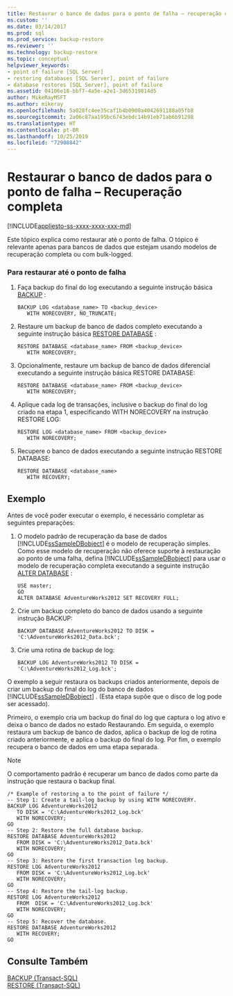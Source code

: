 ```yaml
---
title: Restaurar o banco de dados para o ponto de falha – recuperação completa | Microsoft Docs
ms.custom: ''
ms.date: 03/14/2017
ms.prod: sql
ms.prod_service: backup-restore
ms.reviewer: ''
ms.technology: backup-restore
ms.topic: conceptual
helpviewer_keywords:
- point of failure [SQL Server]
- restoring databases [SQL Server], point of failure
- database restores [SQL Server], point of failure
ms.assetid: 04106e18-bbf7-4a5e-a2e1-3d65319814d5
author: MikeRayMSFT
ms.author: mikeray
ms.openlocfilehash: 5a028fc4ee35caf1b4b0900a4042691188a05fb8
ms.sourcegitcommit: 2a06c87aa195bc6743ebdc14b91eb71ab6b91298
ms.translationtype: HT
ms.contentlocale: pt-BR
ms.lasthandoff: 10/25/2019
ms.locfileid: "72908842"
---
```

# <a name="restore-database-to-point-of-failure---full-recovery"></a>Restaurar o banco de dados para o ponto de falha – Recuperação completa
[!INCLUDE[appliesto-ss-xxxx-xxxx-xxx-md](../../includes/appliesto-ss-xxxx-xxxx-xxx-md.md)]

  Este tópico explica como restaurar até o ponto de falha. O tópico é relevante apenas para bancos de dados que estejam usando modelos de recuperação completa ou com bulk-logged.  
  
### <a name="to-restore-to-the-point-of-failure"></a>Para restaurar até o ponto de falha  
  
1.  Faça backup do final do log executando a seguinte instrução básica [BACKUP](../../t-sql/statements/backup-transact-sql.md) :  
  
    ```  
    BACKUP LOG <database_name> TO <backup_device>   
       WITH NORECOVERY, NO_TRUNCATE;  
    ```  
  
2.  Restaure um backup de banco de dados completo executando a seguinte instrução básica [RESTORE DATABASE](../../t-sql/statements/restore-statements-transact-sql.md) :  
  
    ```  
    RESTORE DATABASE <database_name> FROM <backup_device>   
       WITH NORECOVERY;  
    ```  
  
3.  Opcionalmente, restaure um backup de banco de dados diferencial executando a seguinte instrução básica RESTORE DATABASE:  
  
    ```  
    RESTORE DATABASE <database_name> FROM <backup_device>   
       WITH NORECOVERY;  
    ```  
  
4.  Aplique cada log de transações, inclusive o backup do final do log criado na etapa 1, especificando WITH NORECOVERY na instrução RESTORE LOG:  
  
    ```  
    RESTORE LOG <database_name> FROM <backup_device>   
       WITH NORECOVERY;  
    ```  
  
5.  Recupere o banco de dados executando a seguinte instrução RESTORE DATABASE:  

    ```  
    RESTORE DATABASE <database_name>   
       WITH RECOVERY;  
    ```  
  
## <a name="example"></a>Exemplo  
 Antes de você poder executar o exemplo, é necessário completar as seguintes preparações:  
  
1.  O modelo padrão de recuperação da base de dados [!INCLUDE[ssSampleDBobject](../../includes/sssampledbobject-md.md)] é o modelo de recuperação simples. Como esse modelo de recuperação não oferece suporte à restauração ao ponto de uma falha, defina [!INCLUDE[ssSampleDBobject](../../includes/sssampledbobject-md.md)] para usar o modelo de recuperação completa executando a seguinte instrução [ALTER DATABASE](../../t-sql/statements/alter-database-transact-sql.md) :  
  
    ```  
    USE master;  
    GO  
    ALTER DATABASE AdventureWorks2012 SET RECOVERY FULL;  
    ```  
  
2.  Crie um backup completo do banco de dados usando a seguinte instrução BACKUP:  
  
    ```  
    BACKUP DATABASE AdventureWorks2012 TO DISK = 'C:\AdventureWorks2012_Data.bck';  
    ```  
  
3.  Crie uma rotina de backup de log:  
  
    ```  
    BACKUP LOG AdventureWorks2012 TO DISK = 'C:\AdventureWorks2012_Log.bck';  
    ```  
  
 O exemplo a seguir restaura os backups criados anteriormente, depois de criar um backup do final do log do banco de dados [!INCLUDE[ssSampleDBobject](../../includes/sssampledbobject-md.md)] . (Esta etapa supõe que o disco de log pode ser acessado).  
  
 Primeiro, o exemplo cria um backup do final do log que captura o log ativo e deixa o banco de dados no estado Restaurando. Em seguida, o exemplo restaura um backup de banco de dados, aplica o backup de log de rotina criado anteriormente, e aplica o backup do final do log. Por fim, o exemplo recupera o banco de dados em uma etapa separada.  
  
> [!NOTE]  
>  O comportamento padrão é recuperar um banco de dados como parte da instrução que restaura o backup final.  
  
```  
/* Example of restoring a to the point of failure */  
-- Step 1: Create a tail-log backup by using WITH NORECOVERY.  
BACKUP LOG AdventureWorks2012  
   TO DISK = 'C:\AdventureWorks2012_Log.bck'  
   WITH NORECOVERY;  
GO  
-- Step 2: Restore the full database backup.  
RESTORE DATABASE AdventureWorks2012  
   FROM DISK = 'C:\AdventureWorks2012_Data.bck'  
   WITH NORECOVERY;  
GO  
-- Step 3: Restore the first transaction log backup.  
RESTORE LOG AdventureWorks2012  
   FROM DISK = 'C:\AdventureWorks2012_Log.bck'  
   WITH NORECOVERY;  
GO  
-- Step 4: Restore the tail-log backup.  
RESTORE LOG AdventureWorks2012  
   FROM  DISK = 'C:\AdventureWorks2012_Log.bck'  
   WITH NORECOVERY;  
GO  
-- Step 5: Recover the database.  
RESTORE DATABASE AdventureWorks2012  
   WITH RECOVERY;  
GO  
```  
  
## <a name="see-also"></a>Consulte Também  
 [BACKUP &#40;Transact-SQL&#41;](../../t-sql/statements/backup-transact-sql.md)   
 [RESTORE &#40;Transact-SQL&#41;](../../t-sql/statements/restore-statements-transact-sql.md)  
  
  
